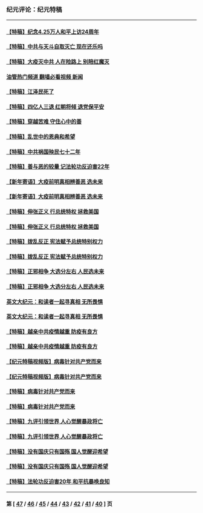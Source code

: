 ### 纪元评论：纪元特稿
---
#### [【特稿】纪念4.25万人和平上访24周年](../../pages/nsc424/n13980883.md?05060330) 
#### [【特稿】中共与天斗自取灭亡 现在还乐吗](../../pages/nsc424/n13897482.md?05060330) 
#### [【特稿】大疫灭中共 人在险路上 别陪红魔灭](../../pages/nsc424/n13890697.md?05060330) 
#### [油管热门频道 翻墙必看视频 新闻](ok?05060330)
#### [【特稿】江泽民死了](../../pages/nsc424/n13876300.md?05060330) 
#### [【特稿】四亿人三退 红朝将倾 退党保平安](../../pages/nsc424/n13794378.md?05060330) 
#### [【特稿】穿越苦难 守住心中的善](../../pages/nsc424/n13784979.md?05060330) 
#### [【特稿】乱世中的恩典和希望](../../pages/nsc424/n13734687.md?05060330) 
#### [【特稿】中共祸国殃民七十二年](../../pages/nsc424/n13272607.md?05060330) 
#### [【特稿】善与恶的较量 记法轮功反迫害22年](../../pages/nsc424/n13086597.md?05060330) 
#### [【新年寄语】大疫前明真相辨善恶 选未来](../../pages/nsc424/n12660855.md?05060330) 
#### [【新年寄语】大疫前明真相辨善恶 选未来](../../pages/nsc424/n12660855.md?05060330) 
#### [【特稿】伸张正义 行总统特权 拯救美国](../../pages/nsc424/n12616806.md?05060330) 
#### [【特稿】伸张正义 行总统特权 拯救美国](../../pages/nsc424/n12616806.md?05060330) 
#### [【特稿】拨乱反正 宪法赋予总统特别权力](../../pages/nsc424/n12598306.md?05060330) 
#### [【特稿】拨乱反正 宪法赋予总统特别权力](../../pages/nsc424/n12598306.md?05060330) 
#### [【特稿】正邪相争 大选分左右 人民选未来](../../pages/nsc424/n12545208.md?05060330) 
#### [【特稿】正邪相争 大选分左右 人民选未来](../../pages/nsc424/n12545208.md?05060330) 
#### [英文大纪元：和读者一起寻真相 无所畏惧](../../pages/nsc424/n12542027.md?05060330) 
#### [英文大纪元：和读者一起寻真相 无所畏惧](../../pages/nsc424/n12542027.md?05060330) 
#### [【特稿】越亲中共疫情越重 防疫有良方](../../pages/nsc424/n12042989.md?05060330) 
#### [【特稿】越亲中共疫情越重 防疫有良方](../../pages/nsc424/n12042989.md?05060330) 
#### [【纪元特稿视频版】病毒针对共产党而来](../../pages/nsc424/n11977328.md?05060330) 
#### [【纪元特稿视频版】病毒针对共产党而来](../../pages/nsc424/n11977328.md?05060330) 
#### [【特稿】病毒针对共产党而来](../../pages/nsc424/n11928818.md?05060330) 
#### [【特稿】病毒针对共产党而来](../../pages/nsc424/n11928818.md?05060330) 
#### [【特稿】九评引领世界 人心觉醒暴政将亡](../../pages/nsc424/n11660496.md?05060330) 
#### [【特稿】九评引领世界 人心觉醒暴政将亡](../../pages/nsc424/n11660496.md?05060330) 
#### [【特稿】没有国庆只有国殇 国人觉醒迎希望](../../pages/nsc424/n11549354.md?05060330) 
#### [【特稿】没有国庆只有国殇 国人觉醒迎希望](../../pages/nsc424/n11549354.md?05060330) 
#### [【特稿】法轮功反迫害20年 和平抗暴唤良知](../../pages/nsc424/n11389135.md?05060330) 

---
#### 第 [ [47](./47.md?05060330) / [46](./46.md?05060330) / [45](./45.md?05060330) / [44](./44.md?05060330) / [43](./43.md?05060330) / [42](./42.md?05060330) / [41](./41.md?05060330) / [40](./40.md?05060330) ] 页
